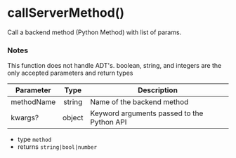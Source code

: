 # callServerMethod()
Call a backend method (Python Method) with list of params.

### Notes
This function does not handle ADT's. boolean, string, and integers are the only accepted parameters and return types


|Parameter|Type|Description|
|-----|:------:|-----------|
|methodName|string|Name of the backend method|
|kwargs?|object|Keyword arguments passed to the Python API|


- type `method`
- returns `string|bool|number`